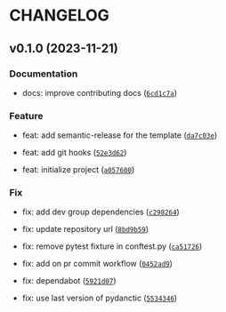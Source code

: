 # CHANGELOG



## v0.1.0 (2023-11-21)

### Documentation

* docs: improve contributing docs ([`6cd1c7a`](https://github.com/maxime-houe/personal_python_project_generator/commit/6cd1c7a25659fcfd445fb5dbc6fbc8d0d4a58cb3))

### Feature

* feat: add semantic-release for the template ([`da7c03e`](https://github.com/maxime-houe/personal_python_project_generator/commit/da7c03e96ebed0cd1f9031822e0f9d3dd6d49448))

* feat: add git hooks ([`52e3d62`](https://github.com/maxime-houe/personal_python_project_generator/commit/52e3d6256248a4a943c78dec18c68eacb5cbae77))

* feat: initialize project ([`a057600`](https://github.com/maxime-houe/personal_python_project_generator/commit/a057600b74e8174f1c0a33b86bd2881f0953f076))

### Fix

* fix: add dev group dependencies ([`c298264`](https://github.com/maxime-houe/personal_python_project_generator/commit/c2982641573f2c841b8b82747d27068b1af0ae9f))

* fix: update repository url ([`8bd9b59`](https://github.com/maxime-houe/personal_python_project_generator/commit/8bd9b597da316ec9a32687b39a1814f8a3d0ce9c))

* fix: remove pytest fixture in conftest.py ([`ca51726`](https://github.com/maxime-houe/personal_python_project_generator/commit/ca51726ba424da7e5e76b82520334cb0ef2789c7))

* fix: add on pr commit workflow ([`0452ad9`](https://github.com/maxime-houe/personal_python_project_generator/commit/0452ad9f9746ec6cf093da2e7dff9b06194f25b8))

* fix: dependabot ([`5921d07`](https://github.com/maxime-houe/personal_python_project_generator/commit/5921d07a9192720d1f530ca81308a096801b28cb))

* fix: use last version of pydanctic ([`5534346`](https://github.com/maxime-houe/personal_python_project_generator/commit/55343461fd6b94a955d1f648687237eb501fb73e))
